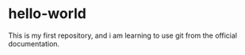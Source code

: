 # hello-world
This is my first repository, and i am learning to use git from the official documentation.
